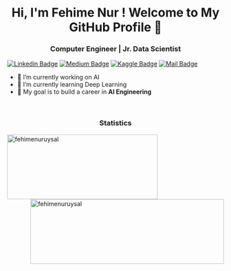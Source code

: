 <h1 align="center"> Hi, I'm Fehime Nur ! Welcome to My GitHub Profile 👋</h1>
<h3 align="center">Computer Engineer |  Jr. Data Scientist</h3>
  
[![Linkedin Badge](https://img.shields.io/badge/linkedin-%230077B5.svg?&style=for-the-badge&logo=linkedin&logoColor=white)](https://www.linkedin.com/in/fehimenuruysal/)
[![Medium Badge](https://img.shields.io/badge/medium-%2312100E.svg?&style=for-the-badge&logo=medium&logoColor=white)](https://medium.com/@fehimenuruysall)
[![Kaggle Badge](https://img.shields.io/badge/kaggle-%230077B5.svg?&style=for-the-badge&logo=kaggle&logoColor=white)](https://www.kaggle.com/fehimenuruysal)
[![Mail Badge](https://img.shields.io/badge/fehimenuruysall@gmail.com-c14438?style=for-the-badge&logo=Gmail&logoColor=white&link=mailto:fehimenuruysall@gmail.com)](mailto:fehimenuruysall@gmail.com)
<!--
**fehimenuruysal/fehimenuruysal** is a ✨ _special_ ✨ repository because its `README.md` (this file) appears on your GitHub profile.-->

- 🔭 I’m currently working on AI
- 🌱 I’m currently learning Deep Learning
- 🎯 My goal is to build a career in **AI Engineering**
<br>
<h3 align="center">Statistics</h3>
  <img align="left" src="https://github-readme-stats.vercel.app/api/top-langs?username=fehimenuruysal&show_icons=true&theme=vision-friendly-dark&locale=en&layout=compact&style=plastic" alt="fehimenuruysal" height="150" width="350" />
  <img align="right" src="https://github-readme-stats.vercel.app/api?username=fehimenuruysal&hide=prs,issues&include_all_commits=true&show_icons=true&theme=vision-friendly-dark&locale=en&style=plastic" alt="fehimenuruysal" height="150" width="450"/>
<br>
